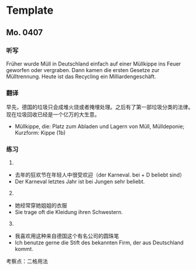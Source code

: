Template
==========

## Mo. 0407

### 听写

Früher wurde Müll in Deutschland einfach auf einer Müllkippe ins Feuer geworfen oder vergraben. Dann kamen die ersten Gesetze zur Mülltrennung. Heute ist das Recycling ein Milliardengeschäft.

### 翻译

早先，德国的垃圾只会成堆火烧或者掩埋处理。之后有了第一部垃圾分类的法律。现在垃圾回收已经是一个亿万的大生意。

* Müll­kip­pe, die: Platz zum Abladen und Lagern von Müll, Mülldeponie; Kurzform: Kippe (1b)

### 练习

1.
* 去年的狂欢节在年轻人中很受欢迎（der Karneval.    bei + D beliebt sind）
* Der Karneval letztes Jahr ist bei Jungen sehr beliebt.

2.
* 她经常穿她姐姐的衣服
* Sie trage oft die Kleidung ihren Schwestern.

3.
* 我喜欢用这种来自德国这个有名公司的圆珠笔
* Ich benutze gerne die Stift des bekannten Firm, der aus Deutschland kommt.

考察点：二格用法
